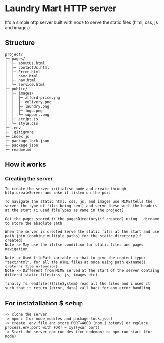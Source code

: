 # Laundry Mart HTTP server 
It's a simple http server built with node to serve the static files (html, css, js and images)


## Structure

```
project/
├─ pages/
│  ├─ aboutUs.html
│  ├─ contactUs.html
│  ├─ Error.html
│  ├─ home.html
│  ├─ nav.html
│  └─ service.html
├─ public/
│  ├─ images/
│  │  ├─ afford-price.png
│  │  ├─ delivery.png
│  │  ├─ laundry.png
│  │  ├─ logo.png
│  │  └─ support.png
│  ├─ script.js
│  └─ style.css
├─ .env
├─ .gitignore
├─ index.js
├─ package-lock.json
├─ package.json
└─ readme.md
```
## How it works

### Creating the server
    To create the server initialise node and create through http.createServer and make it listen on the port

    To navigate the static html, css, js, and images use MIME(tells the server the type of files being sent) and serve these with the headers at the start (i used fileTypes as name in the project)

    Get the pages stored in the pagesDirectory(if created) using __dirname to store the absolute path

    When the server is created Serve the static files at the start and use path.join (combine multiple paths) for the static directory(if created)
    Note -> May use the ifelse condition for static files and pages navigation

    Note -> Used filePath variable so that to give the content-type: "text/html", for all the HTML files at once using path.extname(){returns file extension}
    Note -> Different from MIME served at the start of the server containg differnt static files(css, js, images etc)

    finally fs.readfile(){fileSystem} read all the files and i used it such that it return (error, data) call back for any error handling

## For instatallation $ setup

    -> clone the server
    -> npm i (for node_modules and package-lock.json)
    -> create .env file and store PORT=4000 (npm i dotenv) or replace process.env.port with PORT = xyz(your port)  
    -> Start the server npm run dev (for nodemon) or npm run start (for node)
